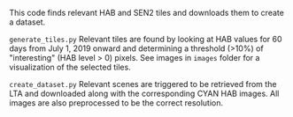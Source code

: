 This code finds relevant HAB and SEN2 tiles and downloads them to create a dataset.


`generate_tiles.py` 
Relevant tiles are found by looking at HAB values for 60 days from July 1, 2019 onward and determining a threshold (>10%) of "interesting" (HAB level > 0) pixels. 
See images in `images` folder for a visualization of the selected tiles.

`create_dataset.py`
Relevant scenes are triggered to be retrieved from the LTA and downloaded along with the corresponding CYAN HAB images. All images are also preprocessed to be the correct resolution.


